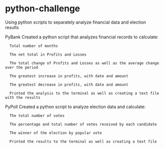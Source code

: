 # python-challenge
Using python scripts to separately analyze financial data and election results

PyBank
    Created a python script that analyzes financial records to calculate:
    
      Total number of months
      
      The net total in Profits and Losses
      
      The total change of Profits and Losses as well as the average change over the period
      
      The greatest increase in profits, with date and amount
      
      The greatest decrease in profits, with date and amount
      
      Printed the analysis to the terminal as well as creating a text file with the results

PyPoll
    Created a python script to analyze election data and calculate:
    
      The total number of votes
      
      The percentage and total number of votes received by each candidate
      
      The winner of the election by popular vote
      
      Printed the results to the terminal as well as creating a text file
